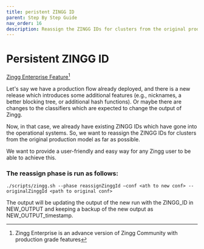 ```yaml
---
title: peristent ZINGG ID
parent: Step By Step Guide
nav_order: 16
description: Reassign the ZINGG IDs for clusters from the original production model
---
```


# Persistent ZINGG ID

[Zingg Enterprise Feature](#user-content-fn-1)[^1]

Let's say we have a production flow already deployed, and there is a new release which introduces some additional features (e.g., nicknames, a better blocking tree, or additional hash functions). Or maybe there are changes to the classifiers which are expected to change the output of Zingg. 

Now, in that case, we already have existing ZINGG IDs which have gone into the operational systems. So, we want to reassign the ZINGG IDs for clusters from the original production model as far as possible. 

We want to provide a user-friendly and easy way for any Zingg user to be able to achieve this.

### The reassign phase is run as follows:

`./scripts/zingg.sh --phase reassignZinggId –conf <ath to new conf> --originalZinggId <path to original conf>`

The output will be updating the output of the new run with the ZINGG_ID in NEW_OUTPUT and keeping a backup of the new output as NEW_OUTPUT_timestamp.

[^1]: Zingg Enterprise is an advance version of Zingg Community with production grade features
